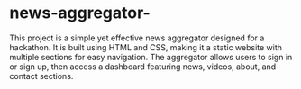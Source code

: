 # news-aggregator-
This project is a simple yet effective news aggregator designed for a hackathon. It is built using HTML and CSS, making it a static website with multiple sections for easy navigation. The aggregator allows users to sign in or sign up, then access a dashboard featuring news, videos, about, and contact sections.
